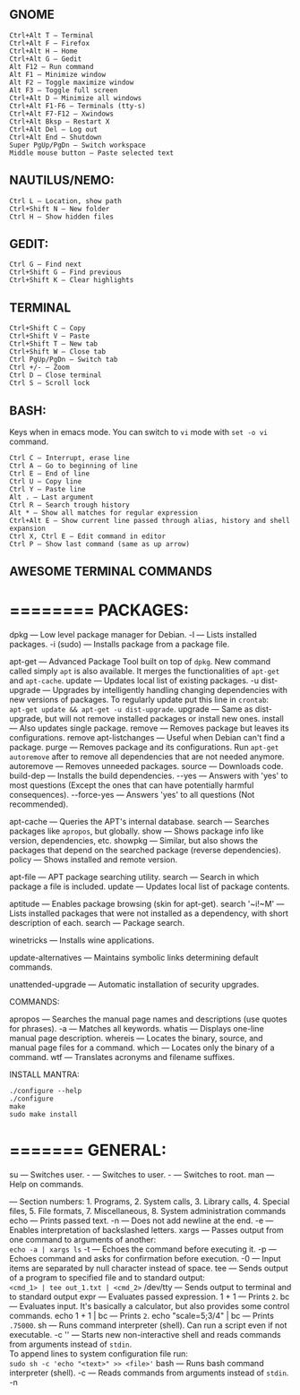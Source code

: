 ## GNOME 


    Ctrl+Alt T — Terminal
    Ctrl+Alt F — Firefox
    Ctrl+Alt H — Home
    Ctrl+Alt G — Gedit
    Alt F12 — Run command
    Alt F1 — Minimize window
    Alt F2 — Toggle maximize window
    Alt F3 — Toggle full screen
    Ctrl+Alt D — Minimize all windows
    Ctrl+Alt F1-F6 — Terminals (tty-s)
    Ctrl+Alt F7-F12 — Xwindows
    Ctrl+Alt Bksp — Restart X
    Ctrl+Alt Del — Log out
    Ctrl+Alt End — Shutdown
    Super PgUp/PgDn — Switch workspace
    Middle mouse button — Paste selected text


## NAUTILUS/NEMO:

    Ctrl L — Location, show path
    Ctrl+Shift N — New folder
    Ctrl H — Show hidden files


## GEDIT:

    Ctrl G — Find next
    Ctrl+Shift G — Find previous
    Ctrl+Shift K — Clear highlights


## TERMINAL

    Ctrl+Shift C — Copy
    Ctrl+Shift V — Paste
    Ctrl+Shift T — New tab
    Ctrl+Shift W — Close tab
    Ctrl PgUp/PgDn — Switch tab
    Ctrl +/- — Zoom
    Ctrl D — Close terminal
    Ctrl S — Scroll lock


## BASH:

Keys when in emacs mode. You can switch to `vi` mode with `set -o vi` command.

    Ctrl C — Interrupt, erase line
    Ctrl A — Go to beginning of line
    Ctrl E — End of line
    Ctrl U — Copy line
    Ctrl Y — Paste line
    Alt . — Last argument
    Ctrl R — Search trough history
    Alt * — Show all matches for regular expression
    Ctrl+Alt E — Show current line passed through alias, history and shell expansion
    Ctrl X, Ctrl E — Edit command in editor
    Ctrl P — Show last command (same as up arrow)



## AWESOME TERMINAL COMMANDS


========
PACKAGES:
========

dpkg — Low level package manager for Debian.
    -l — Lists installed packages.
    -i <package> (sudo) — Installs package from a package file.
 
apt-get — Advanced Package Tool built on top of `dpkg`. New command called 
        simply `apt` is also available. It merges the functionalities of 
        `apt-get` and `apt-cache`.
    update — Updates local list of existing packages.
    -u dist-upgrade — Upgrades by intelligently handling changing dependencies 
            with new versions of packages. To regularly update put this line 
            in `crontab`:  
            `apt-get update && apt-get -u dist-upgrade`. 
    upgrade — Same as dist-upgrade, but will not remove installed packages or 
            install new ones.
    install <package> — Also updates single package.
    remove <package> — Removes package but leaves its configurations.
    remove apt-listchanges — Useful when Debian can't find a package.
    purge <package> — Removes package and its configurations. Run `apt-get 
            autoremove` after to remove all dependencies that are not needed 
            anymore.
    autoremove — Removes unneeded packages.
    source <package> — Downloads code.
    build-dep <package> — Installs the build dependencies.
    --yes — Answers with 'yes' to most questions (Except the ones that can have
            potentially harmful consequences).
    --force-yes — Answers 'yes' to all questions (Not recommended).
 
apt-cache — Queries the APT's internal database. 
    search <keyword> — Searches packages like `apropos`, but globally.
    show <package> — Shows package info like version, dependencies, etc.
    showpkg <package> — Similar, but also shows the packages that depend on the
            searched package (reverse dependencies).
    policy <package> — Shows installed and remote version.
 
apt-file — APT package searching utility.
    search <file> — Search in which package a file is included.
    update — Updates local list of package contents.
 
aptitude — Enables package browsing (skin for apt-get).
    search '~i!~M' — Lists installed packages that were not installed as a 
            dependency, with short description of each.
    search <package> — Package search.

winetricks — Installs wine applications.

update-alternatives — Maintains symbolic links determining default commands.

unattended-upgrade — Automatic installation of security upgrades.


COMMANDS:

apropos <cmd> — Searches the manual page names and descriptions (use quotes 
        for phrases).
    -a — Matches all keywords.
whatis <cmd> — Displays one-line manual page description.
whereis <cmd> — Locates the binary, source, and manual page files for a 
        command.
which <cmd> — Locates only the binary of a command.
wtf — Translates acronyms and filename suffixes.


INSTALL MANTRA:
```
./configure --help
./configure
make
sudo make install
```

=======
GENERAL:
=======

su — Switches user.
    - <user> — Switches to user.
    - — Switches to root.
man — Help on commands.
    <section> — Section numbers: 1. Programs, 2. System calls, 3. Library calls,
            4. Special files, 5. File formats, 7. Miscellaneous, 8. System 
            administration commands
echo — Prints passed text.
    -n — Does not add newline at the end.
    -e — Enables interpretation of backslashed letters.
xargs <cmd> — Passes output from one command to arguments of another:  
        `echo -a | xargs ls`
    -t — Echoes the command before executing it. 
    -p — Echoes command and asks for confirmation before execution.
    -0 — Input items are separated by null character instead of space.
tee <file> — Sends output of a program to specified file and to standard 
        output:  
        `<cmd_1> | tee out_1.txt | <cmd_2>`
    /dev/tty — Sends output to terminal and to standard output
expr — Evaluates passed expression.
    1 + 1 — Prints `2`.
bc — Evaluates input. It's basically a calculator, but also provides some 
        control commands.
    echo 1 + 1 | bc — Prints `2`.
    echo "scale=5;3/4" | bc — Prints `.75000`.
sh — Runs command interpreter (shell). Can run a script even if not executable.
    -c '<commands>' — Starts new non-interactive shell and reads commands from 
        arguments instead of `stdin`.  
        To append lines to system configuration file run:  
        `sudo sh -c 'echo "<text>" >> <file>'`
bash — Runs bash command interpreter (shell).
    -c — Reads commands from arguments instead of `stdin`.
    -n <script> — Checks script for errors.
    -x — Prints commands before execution. Useful for debugging.
gcc — Gnu C compiler. Run `g++` for C++ code.
    -w — Supresses warnings (Only prints errors).
    -Wall — All warnings.
    -g — Compile for debugging.
    -std=<std> — Sets the standard. Suported standards for C are:  
        `c90`, `gnu90`, `c99`, `gnu99`, `c11` and `gnu11`.  
        Suported standarts for C++ are:  
        `c++98`, `gnu++98`, `c++11` and `gnu++11`.  
        `gnu90` and `gnu++98` are the default options.
    -O<level> — Optimization level. `0`: Reduce compilation time (default),
        `1-3`: - Level of optimization, `s` - Optimize for size, `g` - Optimize
        debugging experience.
run-parts <dir> — Runs all scripts or programs in a directory.
date — Tells and sets date and time.
    -s <string> — Sets date.
    +%T -s "10:13:13" — Sets time.
timedatectl — Controls the system time and date.
    set-timezone CET — Sets timezone.
cal — Calendar
xclip — Copies to clipboard.
mkfifo <pipe> — Creates named pipe during that shell session.
mkisofs — Creates a DVD/CD image.
genisoimage — Creates a DVD/CD image (Debian).
cdrecord — Writes to a CD/DVD.
acpi — Checks battery.
fdisk -l (sudo) — Shows partitions. 
shutdown — Closes down the system at a given time.
    now — Takes you to the single user mode.
    -h now — Begins the shutdown procedure, same as `halt` and `poweroff`.
    -h 11:50 — At 11:50.
    -r now — Same as `reboot`.
make — Utility that maintains groups of programs.
    -q — Doesn't run any commands, just returns `0` exit code if everything is
            up to date or non-zero otherwise.
    -B — Unconditionally makes all targets.


FILES:
ls  -d — List directory names instead of contents
    -S — Sort by size 
    -t — Sort by time
    -1 — One file per line
    ./* — Ls one level deep
    -i — Get inode number of file (file id). Use `sudo find / -inum <number>` to find all links that point to same file.
cp  -i — Interactive (Prompts before overwrite)
    -v — Verbose (Explains what is being done)
    -R — Copy directories recursively
    -p — Preserve mode, ownership and timestamps
    --preserve=all — Also preserves context, links and xattr
rm  -i — Interactive (Prompts before every removal)
    -v — Verbose (Explains what is being done)
    -f — Force remove (Does not prompt, useful if `rm` is aliased with `-i`)
    -R — Removes directories and their content recursively 
mkdir  -p — Make parents if needed
ln — Makes links to the files
    -s <file> <link> — Makes symbolic link. If you want to use relative paths you must be in links directory !!!!!!!!!!!!!!!!!!!!!!
df  -h — Displays humanly readable free disk space
du  -s <dir> — Directory size
mc — Midnight commander
    Alt o — Open parent dir in another panel
    Ctrl o — Switch to bash
find <dir>  -name <file> — Search by name
    -regex <regex> — Use regex for name search
    -not — Insert before other options to negate
    -maxdepth <levels> — Descend only to levels deep
    -samefile <file> — Find all hard links of a file
    -xdev — Don't descend directories on other filesystems
    -inum <inum> — Find files with the inode number
    -type <f|d|b|...> — Find files of type
    -delete — Delete found files
    -exec <cmd> {} \; — Find files and execute command for every found file. `{}` is replaced with filename
    -exec <cmd> {} + — Find files and execute command with all filenames in place of `{}`
    -atime +/-n — Find files that were last accessed less or more than n days.
    -print0 | xargs -0 <cmd> — Sends found files to a command as parameters. Uses `NUL` character as separator, necessary for filenames with spaces 
locate <regex>  — Similar as `find` but using index
    -i — Ignore case
    --regex — Interprets all patterns as extended regex
    -0 | xargs -0 <cmd> — Sends found files to a command as parameters.
updatedb (sudo) — Update locate index 
md5sum — Prints md5 sum hash of a file
read — Read single line from standard input 
  -n 1 — Print after reading one character
  -s — Do not echo input coming from terminal
shred — Securely remove files
file — Determine file's type
tree — Ls in a tree-like (hierarchical) format
install — Copy files and set attributes
gpg — Decrypt file with password
    -c — Encrypt
mktemp — Create a temporary file or directory in `/tmp` and returns it's name.
rename  s/<from>/<to> <files> — Renames multiple files using `sed` syntax
rsync — A fast, versatile, remote (and local) file-copying tool
        -Hbaz -e ssh — `<src_dir> <user>@<host>:<dest_dir>` - Backs up the 'src-dir':
        `-H` preserves hard links, `-b` renames preexisting destination files (back up), `-a` preserve everything except hard links and `-z` compresses.
        cmp — Compares two files, similar to diff but also for binaries
stat — Displays files status
    -c%X — Time of last modification of the file 
readlink  -f — Follow link recursively and print files path
xdg-open — Open file with default application for the file type
dialog — Display dialog box from shell script
watch — Execute command periodically


ARCHIVES:
dtrx  <archive> — Universal archive extractor
tar — xvzf <file>.tar.gz (.tgz) — Decompress and detar
    xvjf <file>.tar.bz2 — Decompress and detar
    -cf <archive>.tar <files> — Compress
unzip  \*.zip — Backslash is necessary so that bash doesn't expand the `*`
    -d <dir> — Extract into directory (create if doesn't exist)
zip  -r <archive> <dir> — Compress whole directory recursively.
    -g <archive> <files> — Add files to existing archive (grow).
unrar  e — Extract files from rar archive
zcat — Cats gziped file


TERMINAL MULTIPLEXERS:
screen — Switch between multiple virtual terminals (useful in ssh). Prefix for
    a command is `Ctrl a`.
    c — New terminal, 
    n — Next, 
    p — Previous, 
    a — Go to beginning of line,
    | — New region vertically,
    S — New region horizontally,
    tab — Move to next region,
    Q — Close all but selected region,
    X — Kill the current region,
    esc — Enter copy/scrollback mode -> space: start/stop marking,
    ] — Paste,
    k — Kill window,
    t — Show time and avg CPU load
tmux — Terminal multiplexer, better screen. Prefix for a command is `Ctrl b`. 
    Most commands are the same as in `screen`.
    ls — Shows running sessions
    attach [-t <no>] — Attach to running session
    d — Detach from currently attached session  
    pgup — Enter in copy mode and pageup, 
    [ — Copy mode, 
    ] — Paste,  
    " — Split horizontally, 
    % — Split vertically 


====
BASH:
====

"$x" — ALWAYS PUT DOUBLE QUOTES AROUND VARIABLE!!!!!!!!!!!!!!! 
       All variables in bash are global!!!!!!!
"$*" — Combines all the arguments into single word, separating them with first character of IFS variable. If IFS is not set, space is used. If IFS is null, no separator is used!!!!!!!!! No args provided will result in one empty string being passed on!!! 
"$@" — Use this instead!!!!! Will retain arguments as-is, so no args provided will result in no args being passed on. This is in most cases what you want to use for passing on arguments.
    Google: "$@" is right almost everytime, and $* is wrong almost everytime.
"$#" — Number of arguments
"$1" — First argument
"$0" — Name of the script
$'\n' — String literal with escape sequences (there is a backslash before n)
    If you want IFS to be a new line (useful with for loop) you need to: `IFS=$'\n'` - The dollar forces substitution!!!!!
    Also if you want 'while read line; do...' to preserve leading spaces and tabs, you need to set IFS=""
$? — Exit code of last command (0 - Success)
Ctrl-Z, kill %% — Kill looping bash script

test <expr> — Same as `[ <expr> ]`. Returns zero exit status if true.
    -n — Is string non empty
    -z — Is string empty
    -a — And
    -o — Or
    = — Strings are equal
    -nt — File newer than
    -ot — Older then
    -d — Directory exists
    -e — File exists
    -f — Is a regular file
    -h — Its a symbolic link
    -r — Has read permission
    -w — Has write permission
    -x — Has execute permission
[[ <expr> ]] — Same as `[`, but without word splitting and filename expansion. And with additional operators: `&&`, `||`, `<`, `>` (lexicographic less, more), and also regular expression matching.
=~ — Regex comparison operator: `[[ "$HOST" =~ ^user.* ]]`
let <expr> — Executes expression: let a="$b"+2

$(command) — Same as `command`
eval <variable> — Execute string as command
$RANDOM — 0 - 32767
input=`cat` — Getting standard input
- — In place of a file name means standard in or out
set -o vi — Set line editing to vi mode
pushd . — Put current dir on stack
popd — Pop dir from stack
cd - — go to last dir
source <script> — Run script: for example source /etc/profile (same as . <cmd>)
#!/bin/bash — Good practice to insert at beginning of a bash script
export  PATH="$PATH:<dir>" — Adds new directory to path environment variable.
read  -p <message> — Prompt for user input
var=${1:-"<default>"} — Setting variable with default value if $1 is empty
getopts — Parse parameters/arguments, builtin
getopt — GNU version is even better then getopts, not a builtin
while read line; do <commands>; done < <file> — Read from file line by line
    -r — Do not treat backslashes as escape characters
complete -F <completion_function> <cmd> — Set completion function for command
complete -p <cmd> — Print the completion function for command
compgen -c <pattern> — Print all completions for pattern
help <builtin> — Display information about builtin command
wait — Wait for all background processes to end


SAFETY:
set — -e — Exit if any command fails
    -u — Exit if referencing undefined variable
    -o pipefail — If any command in a pipeline fails, its return code is used as the return code of the whole pipeline
IFS=$'\n\t' — Remove space from the default Internal Field Separator


HISTORY:
sudo !! — Run the last command as root 
␣<cmd> — Execute a command without saving it in the history
!<cmd> — Run last command that starts with cmd


REDIRECTIONS:
<cmd> 2> /dev/null — Redirect error output to `null`
<cmd> &> /dev/null — Redirect both standard and error output to `null`
<cmd> >&2 — Write to stderr
<cmd> 2>&1 | less — Add stderr to stdout and print it with less (useful for gcc)


ARRAYS AND LINES:
Reads line by line from variable. To preserve spaces use `IFS=`.
```
while IFS= read -r line; do
    echo "... $line ..."
done <<< "$list" — 
```

${a[1]} — Value of the second element of the array
for c in ${a[@]} — Iterate over array
${varname:offset:length} — Get substring: `s="aeiou"; ${s:3:1} -> o`
${#var} — Length of a var 
${#name[subscript]} — Length  of the element
${#name[@]} — Length  of the array


ALIASES AND FUNCTIONS:
alias — Print all aliases
    <name> — Print alias
    <name>='cmd' — Set alias
command <cmd> — Executes original command, bypassing any aliases or shell functions that may be defined for command
\<cmd> — Temporarily disable alias (call original)
type <cmd> — Will tell you what is command aliased to or if it is a builtin, function or a command
    -P just check commands
declare -F — Print function names
declare -f — Print functions


====
TEXT:
====

PRINT:
head — -n-<num_of_lines> — Print all lines but the last n
    -c <num_of_chars> — Print first c characters
tail — -n+<line_num> — Start at line number
    -f — Do not stop printing (follow)
cat — -n — Number all lines
    >> file — Simplest text editor (great for pasting)
less  &<patt> — Display only lines with pattern
    -N — Show line numbers
    -~ — Do not show `~` after `EOF`
    +G — Tells less to start at the end of the file
    +F — Follow the input (to scroll up first press ctrl+c)
    -F — Or --quit-if-one-screen
    v — Opens editor defined in `$VISUAL` or `$EDITOR`
    :n — Examine the next file
    <, > — Go to home, end
wc — Count lines, words and characters


EDIT:
sudo -e <file> — Edit file as sudo
tr <from> <to> — Translate characters
    -d — Delete characters
cut <file> — Removes columns from each line of files
    -d ':' -f 1,7 /etc/passwd — Only show the username and the shell
sort — Sorts lines
    -u — Uniq, removes duplicates
    -t — Set delimiter for fields (default is space)
    -k — Select by which field to sort 
uniq — Removes adjacent duplicates
    -c — Count
    -d — Intersection
    -u — Difference
column — Columnate text
    -t — Create a table
shuf — Shuffle input lines
tac — Concatenate and print files in reverse (reverse `cat`)
join — Join lines of two files on a common field
colrm  [from [to]] — Removes columns
seq <number> — Output numbers from 1 to number
ispell, aspell — Interactive spell checker
basename <path> — Strips directory from path
    -s .<suffix> — Also strip suffix
    -a — Process multiple filenames
dirname <path> — Strip last component from path
fmt — Produce roughly uniform line lengths
fold — Wrap each input line to fit in specified width
paste — Glue two documents side by side
sed — 's///g' — Substitute every occurrence in line, not just the first one
    's///I' — Ignore case
    -r — Extended syntax, for `+`, `?`, ... Also you shouldn't escape the parenthesis
    -r 's###e' — Execute match as a command
    -i <file> — Will make changes directly to the file (in place)
    -u — Unbuffered mode (processes input immediately)
        -n l — Print escape sequence (keycode) of a pressed key
expand — Convert tabs to spaces
    -t <number> — Set number of spaces (default is 8)
    -i — Do not convert tabs after non blanks


DIFF:
diff — -u <files> — Unified format
    --brief -r — Compare two directory trees
colordiff — Version of diff with colors
sdiff — Two files side by side
comm — Compare two sorted files line by line
patch — Apply a diff file to original
    patch < patch.diff — Apply patch
    diff -u <old_file> <new_file> > patch.diff — Create patch


SEARCH:
grep <patt> <file> — -v — Inverse
    -n — Line numbers 
    -w — Whole word 
    -A<num> — Print also num lines after
    -B<num> — Print also num lines before
    -r — Recursive 
    -o — Print only matching part
    -P — Perl notation with additional operators such as: `\\t`, `+` and `?` (non-greedy!!!!).
    -i — Ignore case 
    -I — Do not process binary files 
    -l — Just print files with matches 
    -L — Just print files without matches
    -e <patt> — Necessary to put before pattern if it starts with `-`!!!!!!! or if you want multiple patterns.
    | wc -l — Count occurrences
    --line-buffered — Processes input line by line instead of in bigger chunks
look — Display lines beginning with a given string
strings — Print all text parts of binary file


CONVERT:
todos, fromdos — Convert line endings form/to windows format (package tofrodos)
enscript — Converts text files to postscript, rtf, HTML
gs — Ghostscript: postscript and PDF language interpreter and previewer
pdftohtml — Pdf to html
pdftotext — Pdf to text
libreoffice — New Openoffice
figlet — Display large characters made up of ordinary screen characters (Ascii art)
toilet — Similar (Ascii art)
cproto — Generates C function prototypes (declarations)


EDITORS:
nano — Simple text editor.
    /etc/nanorc — Config file.
    /usr/share/nano/<lang>.nanorc — Syntax highlight files.
    Alt + / or ? — Go to last line.
fte — Cool text editor with CUA (IBM)-shortcuts
diakonos — Simple terminal text editor with ctrl-c for copy
pyroom — Distraction free writing (gui)


=======
NETWORK:
=======

whois — Info about domain
host <ip/hostname> — DNS lookup utility
nslookup — Same interactively
dig — Same, lot of options
hostname — Prints/sets computer name, to set it permanently edit `/etc/hostname` and `/etc/hosts`
netstat — Displays contents of /proc/net files,  status of ports...
    -r — Show routing table
    -i — Show interfaces
arp — Manipulate the system ARP cache (IP -> mac)
route — Tool used to display or modify the routing table
    add default gw <ip> — Change the default gateway
    should DNS not be configured correctly on your machine, you need to edit `/etc/resolv.conf` to make things work
ifconfig eth0   down/up (sudo) — Turn network interface on/off 
    <ip> netmask <mask> up — Set ip and mask
ifup eth0 — Will bring eth0 up if it is currently down.
ip  link show — List network interfaces
    link set dev eth0 up — Bring interface eth0 up or down
    addr show — List addresses of interfaces
    route add default via <ip> — Set default gateway
traceroute, traceroute6, traceroute6.iputils — Traces route
tracepath, tracepath6 — Similar (iputils package)
mtr — Combines the functionality of the traceroute and ping
findsmb — List info about machines that respond to SMB name queries - Windows based machines sharing their hard disks
/etc/services — List of internet services with their port numbers
NetworkManager — Network management daemon, configuration file is in /etc/NetworkManager/NetworkManager.conf 
nm-tool — Prints info 
nm-online — Is network connected 
nmcli — Command-line tool for controlling NetworkManager
nc — (netcat) It can open TCP connections, send UDP packets, listen on arbitrary TCP and UDP ports, do port scanning...
ncat — Concatenate and redirect sockets
ethtool eth0 — Show status of eth0
    -S — Statistics
    -s — Change settings (speed, duplex,...)
ss -tupl — List internet services on a system
    -tuo — List active connections to/from system


WIRELESS:
iwconfig — Sets the wireless configuration options basic to most wireless devices
iwlist wlan0 — <option> — Displays current status information of a device, more detailed then iwconfig
        scan (sudo) — List wireless networks in range 
iwspy — Sets the list of IP addresses in a wireless network and checks the quality of their connections
iwpriv — Accesses configuration options specific to a particular device
rfkill  list — Show wireless adapters (wifi and bluetooth)
    block/unblock <dev_num> — Block/unblock wireless device
iw dev wlan0 — link — Show link status of wlan0
        set biterates <standard> — Manually set interface speed
        scan (sudo) — List wireless networks in range 
wavemon — Monitor wireless connection link quality


========
INTERNET:
========

mutt — Mail client
sftp — Secure ftp
sshd — (openssh-server) ssh server deamon, on Windows service is named 'CYGWIN sshd'

/etc/init.d/ssh restart (sudo) — Restart sshd (ssh deamon) 
/usr/local/etc/init.d/openssh start (sudo) — Start openssh deamon 
ssh-keygen -t rsa -C <email> — Generate rsa key pair, keys are stored in ~/.ssh

ssh — SSH client
    <user>@<address> "mpg321 -" < <file>.mp3 — Stream audio over ssh
        enter ~. — Kill unresponsive session
scp — Securely copy files over network. Example: `scp <local_file> <user>@<host>:~<remote_file>`
wget — Download files from WWW
    -O — Specify output file
    -c — Continue downloading unfinished file. Can also use wildcards, but use single quotes around url. 
    -r -l1 --no-parent -A.gif — Recursively to the depth of one ignoring references to the parent directory and all gifs.
curl — Similar
    -qO - — Writes to standard output + quiet 
    -i — Urls specified by standard input
transmissioncli — Torrent terminal client 
    -d — Download limit (kB/s)
    -u — Upload limit 
youtube-dl — Download from YouTube
noip2 — Dynamic dns update client
rdesktop — Remote Desktop Protocol client
tin, nn — Usenet client
nrss — Rss feed reader


BROWSERS:
lynx — Terminal web browser 
    -cmd_log=<file> — Write keystrokes to script
    -cmd_script=<file> — Read keystrokes from script
    -syslog-urls — Log requested URLs with syslog.
    -dumb — Prints txt to stdout 
    -crawl — Same, turns numbers off
    -source — Prints html to stdout
    -l — Add the current link to your bookmark file 
    a — Save the address of a document or link to a bookmark file, by default ~/lynx_bookmarks.html
    o — Options (you can select vim mode)
    ctrl+n — Scroll down two lines
    ctrl+p — Scroll up two lines
    ctrl+p — Previous line
    crrl+n — Next line
elinks — Another web browser (has menus)


HACKING:
nmap — -sP 192.168.1.1-3 — Network scanning
    192.168.1.3 -p100-139 — Port scanning
    -O 192.168.1.3 (sudo) — Scanning os 
tcpdump (sudo) — Sniffer (show network traffic) 
    -l — Buffered output (for piping to less, etc.)
ettercap — Multipurpose sniffer/interceptor/logger for switched LAN (can detect man in the middle, denial of service, DNS spoofing)
driftnet — Picks out and displays images from network traffic
kismet — Wireless 802.11b monitoring tool
aircrack-ng — Wireless WEP/WPA cracking utilities
Cain & Abel — Password recovery tool for Microsoft Operating Systems
dnsniff — Warious hacking tools: 
    arpspoof — For man in the middle attack
    dsniff — Password sniffer for several protocols, ...
ip link set eth0    promisc on — Set network interface to promiscuous mode
            multicast off — Set multicast off


======
SYSTEM:
======

meta, system info — In cinnamon
uname -a — Print system info, kernel version
cat /etc/issue — Show name and version of distribution

init — Upstart init daemon job configuration
telinit — Change system runlevel
dmesg — Print the contents of your bootup (startup) messages displayed by the kernel. This is often useful when debugging problems
getconf -a — Print all system configuration variables
nohup <cmd> — Run a command immune to hangups, runs even after the shell is closed (writes output to nohup.out)
    &>/dev/null & — Run a command immune to hangups in background, do not save output
wmctrl — X Window Manager
awesome — Tiled window manager
    -k — Check configuration script for errors

busybox <cmd> — Combines tiny versions of many common UNIX utilities into a single small executable. (1.5 Mb)
mono — .NET support


USERS:
users — Prints logged in users
who — Logged in users, more data
w — Logged in users, also what are they running
vipw — Edit password file
vigr — Edit groups file
umask —  the umask is a value set by the shell. It controls the default permissions of any file created
usermod <user> — Modify user account information
    -l <new_name> <old_name> —
    -c "<new_real_name>" <user> —
    -d /my/new/home <user> — Change location of the users home
    -m -d /my/new/home — Also move the files
useradd <user> — Add user
adduser <user> — More high level (use `adduser <user> sudo`  after to add user to sudo group)
    --system — Create system user (can not log in) 
    <group> — Add user to group (only takes effect after login!!!)
groups <user> — What groups user belongs to
userdel -r <user> — Remove user and his home dir
deluser  -remove-all-files <user> — More high level, removes also files outside home, cron jobs, itd
passwd <user> — Change password


FILE SYSTEMS:
mkfs — Build a Linux filesystem
mke2fs — Create a ext filesystem
mkswap — Set up a swap area
parted — Partition manipulation program
    -l (sudo) — List partitions 
fdisk — Manipulate disk partition table
    -l (sudo) — List partitions 
disks — Nice GUI partition tool
mount — List all mounted devices (to get list of devices use `fdisk -l`)
    <device> <path> — For example mount /dev/hdc2 to /mymedia
lsattr — List file attributes
chattr — Change file attributes
rkhunter -c — Checks if it can find any rootkits under the system
ntfsundelete — Undelete files on NTFS partition 


LOGGING:
last — When various users have logged in or out. This includes information on when the computer was rebooted.
lastlog — Displays a list of users and what day/time they logged into the 
    system.  
    To get all failed logins run:  
    `cat /var/log/auth.log | grep "failed password" -i`.
rsyslogd —  manages all the logs on your system
    closelog, openlog, syslog, vsyslog -> library calls that send messages to the system logger
logger — Makes entries in the system log
zeitgeist — Activity logger


LOAD:
tload — 'graphic' representation of system load
top — Show processes by resource consumption
    <, > — Change resource
htop — Better top
free -tm — Displays memory statistics 
    -s <seconds> — Continuously display
vmstat — Performance of system components / virtual memory statistics
sar — System activity information
iostat — Disk usage
time <cmd> — Time a execution of a command
perf — Profiler


TRACING:
auditd — System call auditing (package)
ausearch — Querys the audit logs
autrace — Traces a specific process
auditctl — Controls the behavior of the auditd server
strace <cmd> — Trace system calls and signals. All printed system calls can be looked up by `man`!
    -s — Maximum string size we want printed (default is too short, 2000 is OK)
    -f — Also follow children
    -p <pid> — Attach to process
    -o <file> — Write output to file
    -c — Count/aggregate
    -T — Time the execution of each call
ltrace — List library calls made by command
lsof — List open files with file descriptors
    -p <pid> — Open files by process
    <path> — Open files in path
lsmod — Show which kernel modules (drivers) are loaded
modinfo <module> — Get more information about kernel module


HARDWARE:
lshw (sudo) — List all hardware 
lspci [-tv] — Show pci info
lsusb [-tv] — Show usb info
lscpu — Print CPU information
dmidecode -q — Display bios/dmi information like ram size/type,
    max ram, computer model name, cpu information.
smartctl  -A /dev/sda — Show disk usage info
hdparm  -tT /dev/sda — Do a read speed test
badblocks  -s /dev/sda — Check for bad blocks
fstrim -v / — Discard unused blocks, useful for ssd-s
sensors — (lm-sensors) hardware monitoring tool, temperature, fan speed
pwmconfig — (fancontrol) set fan speed


TERMINAL:
tty — Print the file name of the terminal connected to standard input
stty — Change and print terminal line settings
openvt —  run a program on a next available tty
script — Makes a typescript of everything printed on your terminal. Ctrl-d to stop recording.
setterm — Set terminal attributes
    -cursor off/on — Set cursor on/off
gpm — Enable mouse for tty


KEYS/CHARACTERS/FONTS:
IN X:
xmodmap — Remap keys
setxkbmap -layout us — Set us keyboard layout
xev — Get keycodes of pressed keys
xset — User preference utility for X
    -r — Turn key autorepeat off 
    r — Turn key autorepeat on
X NOT NECESSARY:
loadkeys <country_code> — Load key mapping 
showkey — Get keycodes of pressed keys
setfont <font> — Set console font
    /usr/share/consolefonts/Uni2-VGA16.psf.gz — For example
    /etc/default/console-setup — contains the default settings 
jfbterm — Enable unicode characters in terminal
echo -en "\e]PC7373C9" — Change blue color in tty (first numeral after P means slot, and others shade)


=========
PROCESSES:
=========

ps --forest — View hierarchical view of processes
    v — Virtual memory 
    --sort <field> — Sort by field 
pstree — Similar
pgrep <pattern> — Prints PIDs of processes containing pattern
    -l — Also print process name
pkill <pattern> — Kills every process that contains pattern in name
kill    <pid> — Sends TERM signal to process
    -kill <pid> — Sends KILL signal meaning force quit, data will be lost
killall — Uses name instead of pid
skill — Sends signals to command/user/tty or report process status
    -stop <user> — Stop all of the users processes
    -cont <user> — Continue all users processes
nice — Sets the priority for a process (from max of -20 to min of 20)
    -20 <cmd> — Execute command with maximum priority
renice — Changes the priority of an existing process
    +20 <pid> — Change processes priority to lowest level
snice — Works very similarly to skill
    -10 -u root — Increase the priority of all root's processes
pmap — Report memory map of a process (mapped file)


JOBS:
Ctrl z — Put job into background
jobs — Prints currently running job
bg <job_id> — Put job in background
fg <job_id> — Bring job to the foreground
%n — Job number n
%s — Job whose command line starts with s
%% — Current job
%- — Previous job


SCHEDULED COMMANDS:
at — Executes command at a particular time
    at 21:30 / at now + time / at -f shell_script now + 1 hour
    echo "ls -l" | at midnight
atq — List jobs currently in 'at' queue
atrm — Remove a job from the 'at' queue
crontab -e — Schedule commands for repeating execution 
cron — Daemon that executes scheduled commands 
    sudo service cron status — Print status of cron
    sudo service cron [stop|start|restart] — Stop, start, or restart cron deamon
    sudo vim /etc/default/cron — Set logging lever
    cat /var/log/cron — Print log
anacron — Like cron but it catches up with tasks next time the computer gets turned on


SERVICES:   
service — Allows you to start, stop or restart a service (it runs a script in /etc/init.d folder)
    -f sshd — Restart the ssh server
    httpd status — Get status of apache
    --status-all — Print status of all services
    You can also execute the shell script directly from /etc/init.d folder like: /etc/init.d/httpd stop. 


SYSTEM RUNLEVELS:
runlevel — Output previous and current runlevel
    0 — Shuts down the system
    1 — Administrative single-user mode
    2 — Same as 3 but without networking / multiuser with X server
    3 — Text mode state (ctrl+alt+F1) / User defined
    4 — User defined
    5 — X-window mode (ctrl+alt+F7) / User defined
    6 — Reboots
    S — Single user mode


==========
MULTIMEDIA:
==========

AUDIO:
alsamixer — Set audio level (curses)
amixer — Set audio levels (command line)
rmmod pcspkr (sudo) — Disable pc-speaker, beep 

cmus — Music player (can be controlled from outside)
mplayer — Movie/music player
mpg321 — Plays mp3
ogg123 — Plays ogg
aplay — Plays audio
play — Plays audio
arecord <file>  — Command line audio recorder and player
    -f <format> — Set file format (cd)
    -d <seconds> — Set duration
    -f cd -d <seconds> -t raw | lame -x -r — Out.mp3 — Capture audio that is playing and convert it to mp3
id3v2 -l — Lists all files tags
sound-juicer — Cd ripper
xfburn — Cd burner
traverso — Simple daw

BITMAP:
display — Displays an image
montage — Creates a montage from images
    <input_file/s> -set label '%t' <output_file/s> — Labels images
convert <old> <new> — Converts file format (imagemagick)
import — Captures screen-shots from the X server
mogrify — Edit image
gocr — Command line text recognition tool
ocrad — Command line text recognition tool
ppmforge — Creates picture of random planet or clouds
gnuplot — Interactive plotter: plot [-10:10] sin(x)
    -p — Leave plots open after exit
    plot <file>.dat — Plot data from dat file
fbi — Display images inside tty

VIDEO:
ffmpeg -i <file_in> <file_out> — Video and audio format converter. Has been replaced by avconv
avconv -i <file_in> <file_out> — Video and audio format converter (libav-tools)

openshot — Gui movie editor 
openmovieeditor — Gui movie editor 
aview, asciiview — ASCII art image viewer and video player



##########################
## AWESOME DEBIAN FILES ##
##########################

BASH:
~/.bashrc — Executed at every shell startup, user specific
/etc/bash.bashrc — Executed at every shell startup, all users
~/.profile, .bash_profile, .bash_login — First file found executed at login, user specific 
/etc/profile — Executed at login, all users (put PATHS here)
/etc/rc.local — Last startup script executed, runs command as su


HOME:
~/.Xmodmap — Keyboard map


BINS:
/bin — Key programs like ls, cat, bash, ...
/sbin — Key programs for system management like ifconfig, mkfs, fdisk, ...
/usr/bin — Distribution managed programs
/usr/sbin — Distribution managed system programs
/usr/local/bin — User programs not managed by the distribution package
/usr/local/sbin — User system management programs, not managed by the distribution package


GENERAL CONFIG:
"Edit To Configure" or "Editable Text Configuration".
/etc/mailcap — Default programs for extensions 
/etc/passwd — Users 
/etc/groups — Groups 
/etc/default — Boot script parameters that the end user or administrator is likely to change.  
    /console-setup — Set console (tty) character set, font size, ...
/etc/fstab — Filesystem table. To mount drive at startup, create dir in `/media` and append line like this :
    `/dev/sda1   /media/data   ntfs   user,fmask=0111,dmask=0000   0   2` (Check `man fstab` for details).
/etc/alternatives — Links to default application versions (here you can change the default Java JDK)
/etc/issue — Name and version of distribution
/etc/fstab — Automatic mounts are handled by configuring the file
/etc/sudoers — Lists of users and the commands they can run with sudo (needs to be edited with visudo command)
/etc/apt  /sources.list — List of places where to look for packages


SERVICES:
/etc/init/, ~/.init/  Init — Upstart init daemon job configuration
/etc/init.d — Folder with service scripts, that get executed at start and end
    /halt — Runs at the end 
/etc/rc<level>.d — Startup scripts for different runlevels - Links to scripts in /etc/init.d - S85httpd -> S means startup, K is for stop. (To disable service just change S for K)
/etc/rc.local — Last initialization file executed - Put your commands here

/etc/init/ssh.conf — Sshd config
/etc/ssh/sshd_config — Sshd config
/etc/crontab — System-wide crontab
/etc/cron.hourly, /etc/cron.daily, ... — Links to scripts that will execute periodically. Scripts within a cron directory are run alphabetically.
/etc/rsyslog.conf | rsyslog.d/50-default.conf — Log conf (need to restart rsyslogd after edit)
/etc/syslog.conf — Configuration information for syslogd 


NETWORK:
/etc/resolv.conf — Dns information
/etc/sysconfig  /networking/devices/ifcfg-eth0 — Use ifcfg to configure a particular interface
/etc/services — List of internet services with their port numbers
/etc/NetworkManager  /NetworkManager.conf — Configuration file


PROC: 
Various information about the system.
/proc/cpuinfo — Information about the CPU
/proc/modules —  information about which kernel-modules are loaded on your system
/proc/net — Network related
    /route — Routing table
    /netstat — Displays contents of /proc/net files
/proc/iomem — Neat memory map
/proc/partitions — Partitions info
/proc/acpi  /battery/BAT1/info — Battery info
    /ac_adapter/ACAD/state — Adapter info
    /wakeup — List of devices that can wake up your machine via acpi
    sudo sh -c "echo USB1 > /proc/acpi/wakeup" — Enable device USB1 to wakeup computer from sleep/suspend
/proc/net/wireless — Wireless connection info


USR:
"Unix System Resources"
/usr/lib  /jvm — Java JREs and JDKs
/usr/share  /man — Man pages
    /bash-completion — Bash completion functions


SBIN:
The "system-administrator's bin file".
Hosts programs that would be in /bin if they didn't have "root-only" access permissions.


VAR:
"Variable"
/var/log — System logs in here
    /auth.log — Logins
    /syslog — Most of the rest of the logs 
/var/spool — Contains data which is awaiting some kind of later processing


BOOT:
Kernels.
/boot/grub/menu.lst — Grub configuration file
/etc/default/grub — Grub configuration file



###########
##  GIT  ##
###########

GIT MANTRA:
```
git init
git add <file> OR git add .
git status
git commit -am "<commit_message>"
```

CLONE FROM GITHUB:
git clone git@github.com:/<user>/<project> — Download repo (later you keep refreshing with 'git pull origin master') -> You need SSH key. If you don't want, use https://github.com/<user>/<repo> for address.


GENERATE SSH KEY:
1. — Check for existing keys: cd ~/.ssh; ls -al
2. — Generate new key: ssh-keygen -t rsa -C "your_email@example.com"
3. — Add your key to the ssh-agent: ssh-add ~/.ssh/id_rsa
4. — Add your key to GitHub: copy contents of ~/.ssh/id_rsa.pub and paste them into key field at 'Account settings' > 'SSH Keys' > 'Add SSH key'.


ADD TO GITHUB:
```
# Create remote repository on website.
git remote add origin git@github.com:/<user>/<project>.git
git pull origin master
git push origin master
# Sometimes also: git push --set-upstream origin master
```

REMOTE:
git remote  update — Get info about state of remote
    show origin — Print address of the origin
    set-url origin <origin> — `git@github.com:<user>/<repo>.git` - Change the url of origin, ssh key needed; `https://www.github.com/<user>/<repo>.git` - Same, but withouth key.
git status -uno — Check if everything up-to-date
git fetch; git checkout <branch> — Checkout remote branch


TAGS:
git push --tags — Push tags
git fetch --tags — Pulling tags (automatically if on the same branch and there is a new commit?)


UNDO:
git reset  --hard HEAD~1 — Delete last commit and all of its changes
    HEAD~1 — Delete last commit but keep your changes


ALSO USEFUL:
git checkout HEAD^ <file> — Retrieve deleted file
git rm --cached <file> — Untrack file without deleting it
git tag -a 0.9.1 -m "Version 0.9.1 release" — Tag latest commit
git tag — List local tags
chown -R <user>:<group> * (sudo) — In .git/objects 
git format-patch -1 <sha> — Generate patch file
git rev-parse HEAD — Get sha of head
git revert — 
git describe — Print version and hash of HEAD
git log --name-only --author=<name> — Print changed files by commit
git log <file> — Print files history
git ls-files — List files
git show <revision>:<file> — Take a peek at the older revision of the file
git diff <commit> <commit> — Compare two commits
git stash — If you want to switch branches, but you don't want to commit your changes yet, you can 'stash' them
git stash apply — Apply the changes you stashed
git stash list — List all the stashes
git stash show -p stash@{0} — Show the diff of most recent stash
git update-index --chmod=+x <file> — Change files permissions
git config -l — Print repos configuration settings
git config core.filemode false — Ignores executable bit of the files


CHECKOUT:
git log > ../gitLog — First save log to file
git checkout <hash> — Then checkout previous versions
git checkout head — Return to head


GITHUB MD FORMAT:
![Alt text](/doc/basket-stats.png?raw=true "<Description>") — Insert image


BISECT:
git bisect start — 
git bisect bad — Tell git that current version is bad
git bisect good v25.0.2 — Tell git the last good version you know about.
    Now git will checkout a version in between, so you can check it and tell:
git bisect bad/good — This will continue until the commit that introduced the bug is found 
git bisect reset — Exit bisect mode


TOOLS:
gitk — Repo explorer
gitg — A bit nicer version
tig — Text based repo explorer
gitstats — Generates stats for git repo, outputs HTML


VIRTUAL BOX:
git config core.filemode false — Ignores the filemode changes made by the host system
git config --global --unset https.proxy — If problem pulling



###########
##  VIM  ##
###########

+<linenum> — Open file at line number
alt+<normal mode key> — Escape, key !!!!!!!!!!!!!!!!!
ctrl+[ — Escape
. — Execute last command again
; — Repeat the last character-wise search
\c — Case insensitive search
? — Search backward
V — Linewise visual mode
~ — Switch case
> — Tab selection right 
>> — Tab line right
P — Paste before cursor
x — Delete character
gF — Open file under cursor
K — Look up word under cursor in man pages
ctrl+v — Select visual box (block select)
:e — Reload file
:sav — Save file as and keep new file open (save as)


HELP:
ctrl+] — Follow link
ctrl+o — Go back
:q — Exit help  


MOVEMENT:
e — End of word
E — End of WORD
W — Start of WORD
ge — End of previous word
), ( — Sentence
{, } — Paragraph
]], [[ — Section
:<num> — Goto line number
ctrl+o — Go to previous location
ctrl+i — Go to next location
% — Jump to matching bracket


LINES:
0 — Start of line
^,_ — First non-blank of line
+,- — First non-blank of next/previous line
Enter — First non-blank of next line


SCREEN LINES:
g0, g$ — Start/end of screen line
gm — Middle of screen line
gk, gj — Up/down one screen line


PAGE UP/DOWN:
H,M,L — Go to top/middle/bottom of screen
ctrl F,B — Page up/down
ctrl D,U — Half page up/down
ctrl E,Y — One more line at bottom/top 
z Enter, z., z- — Reposition line with cursor at top/middle/bottom


SEARCH:
*,# — Search forward/backward for exact word under cursor
g*,g# — Same, but even when word is embedded
% — Find match of current brace, quote,...
fx,Fx — Move cursor forward/backward to x on current line
tx,Tx — Same, but to one char before x
;/, — Repeat/reverse last
:%s/old/new/gc — Replace, like sed, c means with conformations


MARKS:
'" — Move to position of last edit of file
`. — Move to last change in file
`0 — Position where you last exited vim


INSERT MODE COMMANDS:
ctrl+h — Backspace
ctrl+u — Delete line
ctrl+w — Delete previous word


MACROS:
q<x> — Record actions (macro) into x
q — Stop recording macro
@<x> — Execute x (macro)


REGISTERS:
"ayy — Copy line into register a
"ap — Paste register a
:reg — Access all registers


SET COMMAND:
:set <x> — Set x
:set no<x>, <x>! — Unset x
:set <x>=value — Assign x
:set <x>-=value — Remove value form <x>
:set all — Print all values
:set <x>? — Print x 


SET COMMAND OPERANDS:
autoident, ai — Autoident (noai)
backup, bk  — Back file up before overwrite (nobackup) 
ignorecase, ic — Ignore case in search (noic)
number, nu — Display line numbers (nonu)
relativenumber, rnu — Display relative numbers (nornu)
shiftwidth, sw — Number of spaces added when indenting (8)
tabstop, ts — Tab width (8)
wrap — Wrap lines (wrap)
wrapscan, ws — Search wraps around file (ws)
mouse=a — Mouse mode (use shift when selecting to copy to clipboard)
linebreak — Do not break words

:set iskeyword-=. — Remove dot from words part (two words if separated with dot)


EDIT COMMANDS:
[n] operation [m] motion — If both n and m are specified then n x m

c, d, y — Change, delete, yank 
C, D, Y — Till the end of line
cc, dd, yy — Current line
cf<x>, df<x>, yf<x> — Forward up to x
c), d), y) — Sentence

~ — Change case of character
g~w — Switch case of a word
gu, gU — To lower/upper case

[p — Paste but match current indentation
r — Replace character
S — Substitute entire line
x,X — Delete character/delete back
. — Repeat last change
ctrl+a, ctrl+x — Increment/decrement number under cursor


AUTOMATIC LINEBRAKE (WRAP):
gq — Formats (wraps) selected text 
gqq — Format current line
:set tw=72 — Set text width
ADVANCED:
tw=72 fo=cq wm=0 — No automatic wrapping, rewrapping will wrap to 72
tw — Controls the wrap width you would like to use
fo — Controls whether or not automatic text wrapping is enabled, depending whether or not the t flag is set
wm — Controls when to wrap based on terminal size


COLORSCHEME:
:colorscheme — darkblue, torte — Nice, darker
    slate, default — Less contrast
:highlight Normal ctermbg=grey — Set light background


SPELLCHECK:
:set spell spelllang=en_us — Turn spellcheck on
:set nospell — Turn off
:setlocal spell spelllang=en_us — Set dictionary
z= — Show suggestions for misspelled word
]s — Go to next misspelled word
[s — Go to previous misspelled word


TABS:
:tabe <file> — Open new tab
gt, gT — Go to next/previous tab
ctrl+pgup/pgdn — Switch tab
vim -p — Open one tab page per file
ZZ — Save and close tab (same as :wq)


SPLITS:
:vsp — Split vertically
ctrl-w, direction — Move to split


AUTOCOMPLETE:
ctrl+n — Show autocomplete suggestions


HEXDUMP:
:%!xxd — Convert to hex
:%!xxd -r — Convert back


VUNDLE:
:PluginInstall — Install plugins


REFORMAT CODE:
= — Fix indentation



##########
## MISC ##
##########

PIRATEBAY:
torrents.thepiratebay.sx/7532474/Cabin.torrent — Download torrent file


JAVA:
javac -cp <path>:<path>... — Tell Java where libraries are located
java -Xmx6g myprogram — Reserve 6 giga for process
    -jar <jar> — Execute jar
    -cp .:<path>:<path>... — Tell java where libraries are located, you also need to pass the location of class among paths, hence .:
export _JAVA_OPTIONS=-Xmx1000m — Set heap space globally
appletviewer <page>.html — Run Java applet
jps -lvm — List java processes
jmap -histo:live <pid> — Memory map
jvisualvm — Profiler
jar cvfe "bla.jar" <main_class> *.class — Create executable jar
jar xf <jar> — Extract files from jar
jar tf <jar> — Print contents of a jar 


INSTALL ORACLE JDK:
```
sudo apt-get remove openjdk*
sudo add-apt-repository ppa:webupd8team/java
sudo apt-get update
sudo apt-get install oracle-java7-installer
```

INSTALL ORACLE JDK ON DEBIAN:
```
echo "deb http://ppa.launchpad.net/webupd8team/java/ubuntu precise main" | sudo tee /etc/apt/sources.list.d/webupd8team-java.list
echo "deb-src http://ppa.launchpad.net/webupd8team/java/ubuntu precise main" | sudo tee -a /etc/apt/sources.list.d/webupd8team-java.list
sudo apt-key adv --keyserver hkp://keyserver.ubuntu.com:80 --recv-keys EEA14886
sudo apt-get update
sudo apt-get install oracle-java7-installer
sudo apt-get install oracle-java7-set-default
```

FIREFOX:
about:config — Layout.css.devPixelsPerPx default zoom (-1.0)


XRANDR:
xrandr  --output VGA1 --primary — Changes primary screen 
    --output VGA1 --auto --pos 0x0  — `--output LVDS1 --auto --right-of VGA1` - To change their relative positions
    -q — List devices
    --auto — Reset
    --output LVDS1 --off — Turn off laptop screen
    --output [VGA|HDMI] --mode 1600x1200 — 24" 16x12 on


MOUNT ISO:
```
sudo mkdir /media/x
sudo mount -o loop <path_to_iso> /media/x
```

ECLIPSE:
ctrl+1 — Quick fix
alt+shift+s — Source submenu
ctrl+F7, esc — Close pop-up console window
ctrl+7, ctrl+/ — Toggle comment
F3 — Goto definition
objectaid — UML plugin 


WINE:
winecfg — Drives tab to set drive
wine explorer /desktop=abalaba,1024x768 app.exe — Run wine app in virtual desktop
reason on wine: down alt down — Open menu
regedit — Registry editor


CYGWIN:
[cygwin] ssh-host-cofig —  
[command prompt] net start sshd — 
[any] ssh <windows_username - CASE MATTERS!>@<host> — Run sshd (use windows password)


GOLANG:
go  build       — Compile packages and dependencies
    clean       — Remove object files
    env         — Print Go environment information
    fix         — Run go tool fix on packages
    fmt         — Run gofmt on package sources
    get         — Download and install packages and dependencies (first you need to set GOPATH to dir where packages will get downloaded)
    install     — Compile and install packages and dependencies
    list        — List packages
    run         — Compile and run Go program
    test        — Test packages
    tool        — Run specified go tool
    version     — Print Go version
    vet         — Run go tool vet on packages

syntax highlight — `https://github.com/jnwhiteh/vim-golang`
for gedit — `sudo cp /usr/share/gtksourceview-3.0/language-specs/go.lang /usr/share/gtksourceview-2.0/language-specs/`
simple ncurses — Go get github.com/nsf/termbox-go


REPACKAGING A LINUX INSTALL ISO:
```
# Mount ISO
mkdir -p /mnt/linux
mount -o loop /tmp/linux-install.iso /mnt/linux
```

```
# Copy contents to a working directory
cd /mnt/
tar -cvf — Linux | (cd /var/tmp && tar -xf — )
```

```
# Make your changes and repackage (on Debian use genisoimage). -c passes the name of the file that will be created
cd /var/tmp/linux
mkisofs -o ../your-new.iso -b isolinux/isolinux.bin -c isolinux/boot.cat -no-emul-boot -boot-load-size 4 -boot-info-table -J -R -V Your Disk Name Here .
```

GDB:
gdb <cmd> — Start gdb
run <arguments>  — Start debugging
run < <file> — Run with piped input
up — Follow trace
print <variable> — Print variable


COREDUMP:
ulimit -c unlimited — Set core file limit to unlimited
gdb <cmd> core — Debug core file with gdb


CHROME:
F6, ctrl+l, alt+d — Go to address bar
